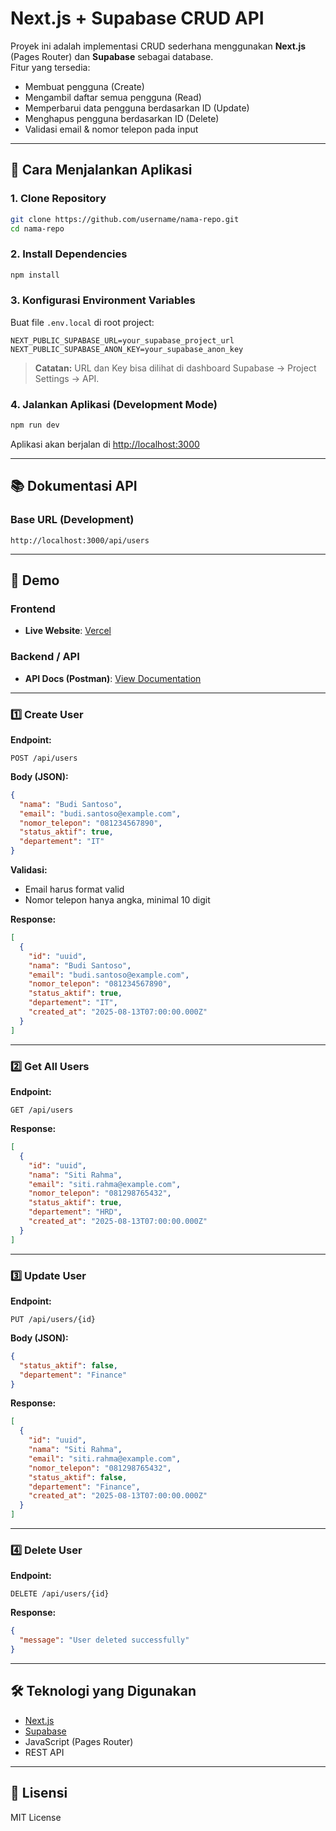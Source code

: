 # Next.js + Supabase CRUD API

Proyek ini adalah implementasi CRUD sederhana menggunakan **Next.js** (Pages Router) dan **Supabase** sebagai database.  
Fitur yang tersedia:

- Membuat pengguna (Create)
- Mengambil daftar semua pengguna (Read)
- Memperbarui data pengguna berdasarkan ID (Update)
- Menghapus pengguna berdasarkan ID (Delete)
- Validasi email & nomor telepon pada input

---

## 🚀 Cara Menjalankan Aplikasi

### 1. Clone Repository

```bash
git clone https://github.com/username/nama-repo.git
cd nama-repo
```

### 2. Install Dependencies

```bash
npm install
```

### 3. Konfigurasi Environment Variables

Buat file `.env.local` di root project:

```env
NEXT_PUBLIC_SUPABASE_URL=your_supabase_project_url
NEXT_PUBLIC_SUPABASE_ANON_KEY=your_supabase_anon_key
```

> **Catatan:** URL dan Key bisa dilihat di dashboard Supabase → Project Settings → API.

### 4. Jalankan Aplikasi (Development Mode)

```bash
npm run dev
```

Aplikasi akan berjalan di [http://localhost:3000](http://localhost:3000)

---

## 📚 Dokumentasi API

### Base URL (Development)

```
http://localhost:3000/api/users
```

---
## 🚀 Demo

### Frontend
- **Live Website**: [Vercel](https://userbase-blond.vercel.app/)

### Backend / API
- **API Docs (Postman)**: [View Documentation](https://alwi-abdullah-royyan-3851140.postman.co/workspace/Personal-Workspace~f65cbbf1-a46f-4413-bf89-3d9ff33b087c/collection/47549257-58eeda05-b7d5-4692-beae-65c50854dbb5?action=share&creator=47549257)
---
### 1️⃣ Create User

**Endpoint:**

```
POST /api/users
```

**Body (JSON):**

```json
{
  "nama": "Budi Santoso",
  "email": "budi.santoso@example.com",
  "nomor_telepon": "081234567890",
  "status_aktif": true,
  "departement": "IT"
}
```

**Validasi:**

- Email harus format valid
- Nomor telepon hanya angka, minimal 10 digit

**Response:**

```json
[
  {
    "id": "uuid",
    "nama": "Budi Santoso",
    "email": "budi.santoso@example.com",
    "nomor_telepon": "081234567890",
    "status_aktif": true,
    "departement": "IT",
    "created_at": "2025-08-13T07:00:00.000Z"
  }
]
```

---

### 2️⃣ Get All Users

**Endpoint:**

```
GET /api/users
```

**Response:**

```json
[
  {
    "id": "uuid",
    "nama": "Siti Rahma",
    "email": "siti.rahma@example.com",
    "nomor_telepon": "081298765432",
    "status_aktif": true,
    "departement": "HRD",
    "created_at": "2025-08-13T07:00:00.000Z"
  }
]
```

---

### 3️⃣ Update User

**Endpoint:**

```
PUT /api/users/{id}
```

**Body (JSON):**

```json
{
  "status_aktif": false,
  "departement": "Finance"
}
```

**Response:**

```json
[
  {
    "id": "uuid",
    "nama": "Siti Rahma",
    "email": "siti.rahma@example.com",
    "nomor_telepon": "081298765432",
    "status_aktif": false,
    "departement": "Finance",
    "created_at": "2025-08-13T07:00:00.000Z"
  }
]
```

---

### 4️⃣ Delete User

**Endpoint:**

```
DELETE /api/users/{id}
```

**Response:**

```json
{
  "message": "User deleted successfully"
}
```

---

## 🛠 Teknologi yang Digunakan

- [Next.js](https://nextjs.org/)
- [Supabase](https://supabase.com/)
- JavaScript (Pages Router)
- REST API

---

## 📄 Lisensi

MIT License
